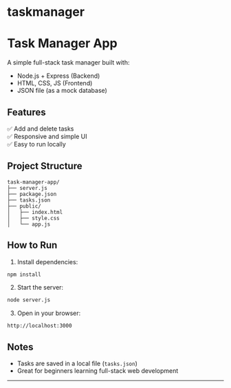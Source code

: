 
# taskmanager
# Task Manager App

A simple full-stack task manager built with:

- Node.js + Express (Backend)
- HTML, CSS, JS (Frontend)
- JSON file (as a mock database)

## Features
✅ Add and delete tasks  
✅ Responsive and simple UI  
✅ Easy to run locally

## Project Structure
```
task-manager-app/
├── server.js
├── package.json
├── tasks.json
├── public/
│   ├── index.html
│   ├── style.css
│   └── app.js
```

## How to Run

1. Install dependencies:
```bash
npm install
```

2. Start the server:
```bash
node server.js
```

3. Open in your browser:
```
http://localhost:3000
```

## Notes
- Tasks are saved in a local file (`tasks.json`)
- Great for beginners learning full-stack web development

---
